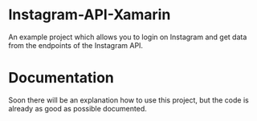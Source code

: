 # Instagram-API-Xamarin
An example project which allows you to login on Instagram and get data from the endpoints of the Instagram API.


# Documentation
Soon there will be an explanation how to use this project, but the code is already as good as possible documented.
